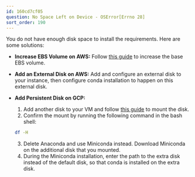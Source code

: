 ```yaml
---
id: 160cd7cf05
question: No Space Left on Device - OSError[Errno 28]
sort_order: 190
---
```


You do not have enough disk space to install the requirements. Here are some solutions:

- **Increase EBS Volume on AWS:** Follow [this guide](https://n2ws.com/blog/how-to-guides/how-to-increase-the-size-of-an-aws-ebs-cloud-volume-attached-to-a-linux-machine#:~:text=First%2C%20go%20to%20your%20volume,your%20requirements%20necessitate%20this%20step) to increase the base EBS volume.

- **Add an External Disk on AWS:** Add and configure an external disk to your instance, then configure conda installation to happen on this external disk.

- **Add Persistent Disk on GCP:**
  1. Add another disk to your VM and follow [this guide](https://cloud.google.com/compute/docs/disks/add-persistent-disk) to mount the disk.
  2. Confirm the mount by running the following command in the bash shell:
     
    ```bash
    df -H
    ```
  3. Delete Anaconda and use Miniconda instead. Download Miniconda on the additional disk that you mounted.
  4. During the Miniconda installation, enter the path to the extra disk instead of the default disk, so that conda is installed on the extra disk.

</ANSWER>